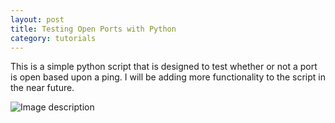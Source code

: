 ```yaml
---
layout: post
title: Testing Open Ports with Python
category: tutorials
---
```


This is a simple python script that is designed to test whether or not a port is open based upon a ping. I will be adding more functionality to the script in the near future. 

![Image description](/images/pyportscan1.png)


